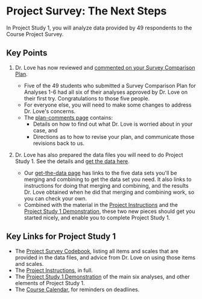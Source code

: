 # Project Survey: The Next Steps

In Project Study 1, you will analyze data provided by 49 respondents to the Course Project Survey.

## Key Points

1. Dr. Love has now reviewed and [commented on your Survey Comparison Plan](https://github.com/THOMASELOVE/431-2018-project/blob/master/survey-results/plan-comments.md). 
    - Five of the 49 students who submitted a Survey Comparison Plan for Analyses 1-6 had all six of their analyses approved by Dr. Love on their first try. Congratulations to those five people. 
    - For everyone else, you will need to make some changes to address Dr. Love's concerns. 
    - The [plan-comments page](https://github.com/THOMASELOVE/431-2018-project/blob/master/survey-results/plan-comments.md) contains:
        - Details on how to find out what Dr. Love is worried about in your case, and 
        - Directions as to how to revise your plan, and communicate those revisions back to us.
    
2. Dr. Love has also prepared the data files you will need to do Project Study 1. See the details and [get the data here](https://github.com/THOMASELOVE/431-2018-project/blob/master/survey-results/get-the-data.md).
    - Our [get-the-data page](https://github.com/THOMASELOVE/431-2018-project/blob/master/survey-results/get-the-data.md) has links to the five data sets you'll be merging and combining to get the data set you need. It also links to instructions for doing that merging and combining, and the results Dr. Love obtained when he did that merging and combining work, so you can check your own.
    - Combined with the material in the [Project Instructions](https://thomaselove.github.io/431-2018-project/) and the [Project Study 1 Demonstration](https://github.com/THOMASELOVE/431-2018-project/tree/master/demo_study1), these two new pieces should get you started nicely, and enable you to complete Project Study 1.

## Key Links for Project Study 1

- The [Project Survey Codebook](http://bit.ly/431-2018-survey-data-codebook), listing all items and scales that are provided in the data files, and advice from Dr. Love on using those items and scales.
- The [Project Instructions](https://thomaselove.github.io/431-2018-project/), in full.
- The [Project Study 1 Demonstration](https://github.com/THOMASELOVE/431-2018-project/tree/master/demo_study1) of the main six analyses, and other elements of Project Study 1.
- The [Course Calendar](https://github.com/THOMASELOVE/431-2018/blob/master/calendar.md), for reminders on deadlines.

